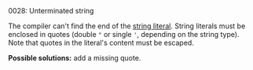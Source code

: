 <!doctype html>
<html lang="es">
<head>
	<title>Mensajes de Error</title>
	<meta charset="utf-8">
	<meta http-equiv="X-UA-Compatible" content="IE=edge">
	<meta name="viewport" content="width=device-width, initial-scale=1">
	<link rel="stylesheet" type="text/css" href="../../../style/style.css">
</head>
<body>
0028: Unterminated string

The compiler can't find the end of the [string literal](../../coding/data-types.md#string-literals). String literals must be enclosed in quotes (double `"` or single `'`, depending on the string type). Note that quotes in the literal's content must be escaped.

**Possible solutions:** add a missing quote.

<script src="../../../js/main.min.js"></script>